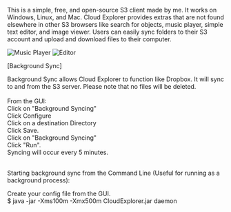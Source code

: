 This is a simple, free, and open-source S3 client made by me. It works on Windows, Linux, and Mac.  Cloud Explorer provides extras that are not found elsewhere in other S3 browsers like search for objects, music player, simple text editor, and image viewer. Users can easily sync folders to their S3 account and upload and download files to their computer.



![Music Player](https://www.linux-toys.com/object.png)
![Editor](https://linux-toys.com/editor.png)

[Background Sync]

Background Sync allows Cloud Explorer to function like Dropbox. It will sync to and from the S3 server. Please note that no files will be deleted. 
<br>
<br>
From the GUI: 
<br>
Click on "Background Syncing"
<br>
Click Configure
<br>
Click on a destination Directory
<br>
Click Save.
<br>
Click on "Background Syncing"
<br>
Click "Run".
<br>
Syncing will occur every 5 minutes.

<br>
Starting background sync from the Command Line (Useful for running as a background process):

Create your config file from the GUI.
<br>
$ java -jar -Xms100m -Xmx500m CloudExplorer.jar daemon
